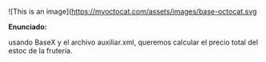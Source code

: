 ![This is an image](https://myoctocat.com/assets/images/base-octocat.svg

**Enunciado:**

usando BaseX y el archivo auxiliar.xml, queremos calcular el precio total del estoc de la frutería.
